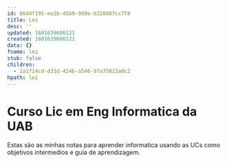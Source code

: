 ```yaml
---
id: 06d4f195-ee2b-45b9-999e-b320d07cc7f8
title: Lei
desc: ''
updated: 1601639606121
created: 1601639606121
data: {}
fname: lei
stub: false
children:
  - 1a1f14cd-d31d-424b-a546-97a75013a0c2
hpath: lei
---
```

# Curso Lic em Eng Informatica da UAB

Estas são as minhas notas para aprender informatica usando as UCs como objetivos intermedios e guia de aprendizagem.
